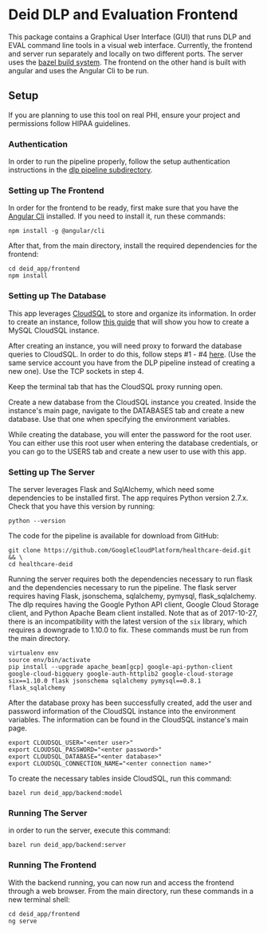 # Deid DLP and Evaluation Frontend

This package contains a Graphical User Interface (GUI) that runs DLP and
EVAL command line tools in a visual web interface. Currently, the frontend
and server run separately and locally on two different ports. The server uses
the [bazel build system](http://bazel.build/versions/master/docs/install.html).
The frontend on the other hand is built with angular and uses the Angular Cli
to be run.

## Setup

If you are planning to use this tool on real PHI, ensure your project and
permissions follow HIPAA guidelines.

### Authentication

In order to run the pipeline properly, follow the setup authentication
instructions in the [dlp pipeline
subdirectory](../dlp#authentication).

### Setting up The Frontend

In order for the frontend to be ready, first make sure that you have the
[Angular Cli](https://github.com/angular/angular-cli/wiki) installed. If you
need to install it, run these commands:

```shell
npm install -g @angular/cli
```

After that, from the main directory, install the required dependencies for the
frontend:

```shell
cd deid_app/frontend
npm install
```

### Setting up The Database

This app leverages [CloudSQL](https://cloud.google.com/sql/docs/) to store and
organize its information. In order to create an instance, follow [this
guide](https://cloud.google.com/sql/docs/mysql/create-instance) that will show
you how to create a MySQL CloudSQL instance.

After creating an instance, you will need proxy to forward the database queries
to CloudSQL. In order to do this, follow steps #1 - #4 [here](https://cloud.google.com/sql/docs/mysql/connect-admin-proxy).
(Use the same service account you have from the DLP pipeline instead of creating
a new one). Use the TCP sockets in step 4.

Keep the terminal tab that has the CloudSQL proxy running open.

Create a new database from the CloudSQL instance you created. Inside the
instance's main page, navigate to the DATABASES tab and create a new database.
Use that one when specifying the environment variables.

While creating the database, you will enter the password for the root user. You
can either use this root user when entering the database credentials, or you can
go to the USERS tab and create a new user to use with this app.

### Setting up The Server

The server leverages Flask and SqlAlchemy, which need some dependencies to be
installed first. The app requires Python version 2.7.x. Check that you have this
version by running:

```shell
python --version
```

The code for the pipeline is available for download from GitHub:

```shell
git clone https://github.com/GoogleCloudPlatform/healthcare-deid.git && \
cd healthcare-deid
```

Running the server requires both the dependencies necessary to run flask and the
dependencies necessary to run the pipeline. The flask server requires
having Flask, jsonschema, sqlalchemy, pymysql, flask_sqlalchemy. The dlp
requires having the Google Python API client, Google Cloud
Storage client, and Python Apache Beam client installed. Note that as of
2017-10-27, there is an incompatibility with the latest version of the
`six` library, which requires a downgrade to 1.10.0 to fix. These commands must
be run from the main directory.

```shell
virtualenv env
source env/bin/activate
pip install --upgrade apache_beam[gcp] google-api-python-client google-cloud-bigquery google-auth-httplib2 google-cloud-storage six==1.10.0 flask jsonschema sqlalchemy pymysql==0.8.1 flask_sqlalchemy
```

After the database proxy has been successfully created, add the user and
password information of the CloudSQL instance into the environment variables.
The information can be found in the CloudSQL instance's main page.

```shell
export CLOUDSQL_USER="<enter user>"
export CLOUDSQL_PASSWORD="<enter password>"
export CLOUDSQL_DATABASE="<enter database>"
export CLOUDSQL_CONNECTION_NAME="<enter connection name>"
```

To create the necessary tables inside CloudSQL, run this command:

```shell
bazel run deid_app/backend:model
```

### Running The Server

in order to run the server, execute this command:

```shell
bazel run deid_app/backend:server
```

### Running The Frontend

With the backend running, you can now run and access the frontend through a web
browser. From the main directory, run these commands in a new terminal shell:

```shell
cd deid_app/frontend
ng serve
```
